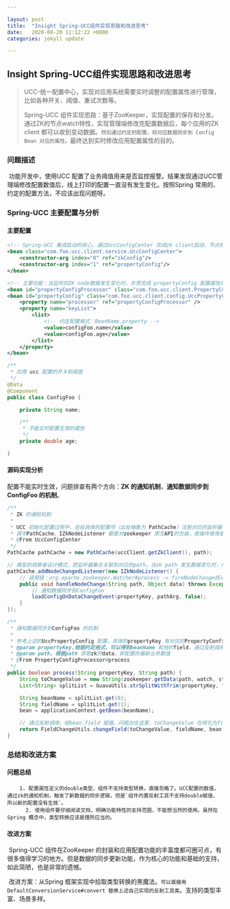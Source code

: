 ```yaml
---

layout: post
title:  "Insight Spring-UCC组件实现思路和改进思考"
date:   2020-08-20 11:12:22 +0800
categories: jekyll update

---
```


## Insight Spring-UCC组件实现思路和改进思考

> UCC-统一配置中心，实现对应用系统需要实时调整的配置属性进行管理，比如各种开关、阈值、重试次数等。
> 
> Spring-UCC 组件实现思路：基于ZooKeeper，实现配置的保存和分发。通过ZK的节点watch特性，实现管理端修改完配置数据后，每个应用的ZK client 都可以收到变动数据。`然后通过约定的配置，将对应数据同步到 Config Bean 对应的属性。`最终达到实时修改应用配置属性的目的。

### 问题描述

​        功能开发中，使用UCC 配置了业务阈值用来是否监控报警。结果发现通过UCC管理端修改配置数值后，线上打印的配置一直没有发生变化。按照Spring 常用的、约定的配置方法，不应该出现问题呀。

### Spring-UCC 主要配置与分析

#### 主要配置

```xml
<!-- Spring-UCC 集成启动的核心，通过UccConfigCenter 完成zk client启动、节点检查、节点监听以及应用配置数据的检查和加载 -->
<bean class="com.foo.ucc.client.service.UccConfigCenter">
    <constructor-arg index="0" ref="zkConfig"/>
    <constructor-arg index="1" ref="propertyConfig"/>
</bean>

<!-- 主要功能：当监听的ZK node数据发生变化时，负责完成 propertyConfig 配置属性的重新赋值 -->
<bean id="propertyConfigProcessor" class="com.foo.ucc.client.PropertyConfigProcessor"/>
<bean id="propertyConfig" class="com.foo.ucc.client.config.UccPropertyConfig">
    <property name="processor" ref="propertyConfigProcessor" />
    <property name="keyList">
        <list>
            <!-- 约定配置格式：BeanName.property -->
            <value>configFoo.name</value>
            <value>configFoo.age</value>
        </list>
    </property>
</bean>
```

```java
/**
 * 应用 ucc 配置的开关和阈值
 */
@Data
@Component
public class ConfigFoo {

    private String name;

    /**
     * 不能实时配置生效的属性
     */
    private double age;

}
```

#### 源码实现分析

配置不能实时生效，问题排查有两个方向：**ZK 的通知机制**，**通知数据同步到ConfigFoo 的机制**。

```java
/**
 * ZK 的通知机制
 *
 * UCC 初始化配置过程中，会给具体的配置项（此处抽象为 PathCache）注册对应的监听器
 * 其中PathCache、IZkNodeListener 都是对zookeeper 原生API的包装，使操作使用更加的方便。
 * @From UccConfigCenter
 */
PathCache pathCache = new PathCache(uccClient.getZkClient(), path);

// 典型的观察者设计模式，把监听器集合关联到对应的path，当zk path 发生数据变化时，依赖他的监听器都会得到通知，执行具体的业务逻辑。数据结构： Map<String, Set<IZkNodeListener>> nodeListener
pathCache.addNodeChangedListener(new IZkNodeListener() {
    // 调用链：org.apache.zookeeper.Watcher#process -> fireNodeChangedEvents -> 根据path 获取对应的listener集合 -> listener.handleNodeChange
    public void handleNodeChange(String path, Object data) throws Exception {
        // 通知数据同步到ConfigFoo
        loadConfigOnDataChangeEvent(propertyKey, pathArg, false);
    }
});
```

```java
/**
 * 通知数据同步到ConfigFoo 的机制
 * 
 * 参考上述的UccPropertyConfig 配置，具体的propertyKey 有对应的PropertyConfigProcessor 负责处理zk 变化的数据。关键是propertyKey, 和path。
 * @param propertyKey,根据约定格式，可以得到beanName 和他的field，通过反射调用赋新值
 * @param path，根据path 获取zk的data，即配置的最新业务数值
 * @From PropertyConfigProcessor#process
 */
public boolean process(String propertyKey, String path) {
    String toChangeValue = new String(zookeeper.getData(path, watch, stat));
    List<String> splitList = GuavaUtils.strSplitWithTrim(propertyKey, ".");

    String beanName = splitList.get(0);
    String fieldName = splitList.get(1);
    bean = applicationContext.getBean(beanName);

    // 通过反射调用，给bean.field 赋值。问题出在这里，toChangeValue 在转化为field 定义的类型，源码是通过枚举常用的类型实现的，只支持Integer、String、Boolean。ConfigFoo.age 是double，不支持转换，忽略了。
    return FieldChangeUtils.changeField(toChangeValue, fieldName, bean);
}
```

### 总结和改进方案

#### 问题总结

        1. 配置属性定义的double类型，组件不支持类型转换，直接忽略了。UCC配置的数值，通过zk的通知机制，触发了新数据的同步逻辑，但是`组件内置反射工具不支持double赋值，所以新的配置没有生效`。
          2. 使用组件要仔细阅读文档，明确功能特性的支持范围，不能想当然的使用。虽然在Spring 概念中，类型转换应该是理所应当的。

#### 改进方案

​        Spring-UCC 组件在ZooKeeper 的封装和应用配置功能的丰富度都可圈可点，有很多值得学习的地方。但是数据的同步更新功能，作为核心的功能和基础的支持，如此简陋，也是非常的遗憾。

​        改进方案：从Spring 框架实现中拾取类型转换的黑魔法。`可以直接用 DefaultConversionService#convert 替换上述自己实现的反射工具类`。支持的类型丰富、场景多样。

​        
